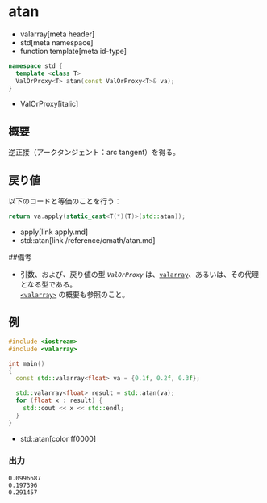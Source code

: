 # atan
* valarray[meta header]
* std[meta namespace]
* function template[meta id-type]

```cpp
namespace std {
  template <class T>
  ValOrProxy<T> atan(const ValOrProxy<T>& va);
}
```
* ValOrProxy[italic]

## 概要
逆正接（アークタンジェント：arc tangent）を得る。


## 戻り値
以下のコードと等価のことを行う：

```cpp
return va.apply(static_cast<T(*)(T)>(std::atan));
```
* apply[link apply.md]
* std::atan[link /reference/cmath/atan.md]


##備考
- 引数、および、戻り値の型 *`ValOrProxy`* は、[`valarray`](../valarray.md)、あるいは、その代理となる型である。  
	[`<valarray>`](../../valarray.md) の概要も参照のこと。


## 例
```cpp example
#include <iostream>
#include <valarray>

int main()
{
  const std::valarray<float> va = {0.1f, 0.2f, 0.3f};

  std::valarray<float> result = std::atan(va);
  for (float x : result) {
    std::cout << x << std::endl;
  }
}
```
* std::atan[color ff0000]

### 出力
```
0.0996687
0.197396
0.291457
```


